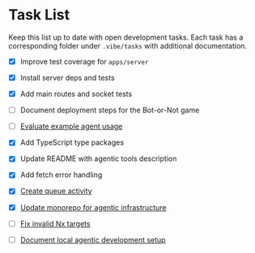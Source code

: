 # Task List

Keep this list up to date with open development tasks. Each task has a
corresponding folder under `.vibe/tasks` with additional documentation.

- [x] Improve test coverage for `apps/server`
- [x] Install server deps and tests
- [x] Add main routes and socket tests
- [ ] Document deployment steps for the Bot-or-Not game
- [ ] [Evaluate example agent usage](tasks/evaluate-example-agent)
- [x] Add TypeScript type packages
- [x] Update README with agentic tools description
- [x] Add fetch error handling
- [x] [Create queue activity](tasks/create-queue-activity)
- [x] [Update monorepo for agentic infrastructure](tasks/update-monorepo-for-agentic-infrastructure)
- [ ] [Fix invalid Nx targets](tasks/fix-invalid-nx-targets)
- [ ] [Document local agentic development setup](tasks/document-local-agentic-development-setup)

